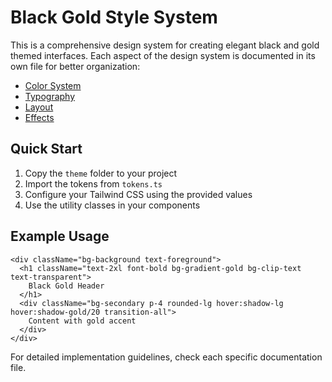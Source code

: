 # Black Gold Style System

This is a comprehensive design system for creating elegant black and gold themed interfaces. Each aspect of the design system is documented in its own file for better organization:

- [Color System](./styles/COLOR_SYSTEM.md)
- [Typography](./styles/TYPOGRAPHY.md)
- [Layout](./styles/LAYOUT.md)
- [Effects](./styles/EFFECTS.md)

## Quick Start

1. Copy the `theme` folder to your project
2. Import the tokens from `tokens.ts`
3. Configure your Tailwind CSS using the provided values
4. Use the utility classes in your components

## Example Usage

```tsx
<div className="bg-background text-foreground">
  <h1 className="text-2xl font-bold bg-gradient-gold bg-clip-text text-transparent">
    Black Gold Header
  </h1>
  <div className="bg-secondary p-4 rounded-lg hover:shadow-lg hover:shadow-gold/20 transition-all">
    Content with gold accent
  </div>
</div>
```

For detailed implementation guidelines, check each specific documentation file.